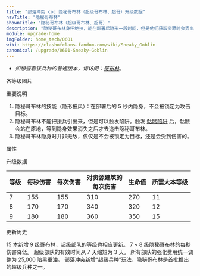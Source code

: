 ```yaml
---
title: "部落冲突 coc 隐秘哥布林（超级哥布林、超哥）升级数据"
navTitle: "隐秘哥布林"
shownTitle: "隐秘哥布林（超级哥布林、超哥）"
description: "隐秘哥布林身怀绝技，能在部署后隐形一段时间，但是他们获取资源时会弄出巨大的响动，很容易暴露行踪。"
module: upgrade-home
imgFolder: home_tech/0601
wiki: https://clashofclans.fandom.com/wiki/Sneaky_Goblin
canonical: /upgrade/0601-Sneaky-Goblin
---
```


- *如想查看该兵种的普通版本，请访问：[哥布林](/upgrade/0003-Goblin)。*

<UnitInfo :folder="$frontmatter.imgFolder" imgSrc="Sneaky_Goblin_info.png" :imgAlt="$frontmatter.navTitle" :description="$frontmatter.description" />

<SmallTitle>各等级图片</SmallTitle>

<Panel>
    <UnitImgGroup :folder="$frontmatter.imgFolder">
        <UnitImg imgTitle="所有等级" imgSrc="Sneaky_Goblin7.png" />
    </UnitImgGroup>
</Panel>

<SmallTitle>重要说明</SmallTitle>

1. 隐秘哥布林的技能（隐形披风）：在部署后的 5 秒内隐身，不会被锁定为攻击目标。
2. 隐秘哥布林不能把援兵引出来，但是可以触发陷阱。触发 [骷髅陷阱](/upgrade/0385-Skeleton-Trap) 后，骷髅会站在原地，等到隐身效果消失之后才去追击隐秘哥布林。
3. 隐秘哥布林隐身时并非无敌，仅仅是不会被锁定为目标，还是会受到伤害的。

<SmallTitle>属性</SmallTitle>

<UnitProperties>
    <UnitProperty pKey="攻击偏好" pValue="资源建筑 (2 倍伤害)" />
    <UnitProperty pKey="伤害类型" pValue="单体伤害" />
    <UnitProperty pKey="攻击的目标" pValue="仅地面目标" />
    <UnitProperty pKey="占据人口" pValue="3" />
    <UnitProperty pKey="移动速度" pValue="4 格/秒" />
    <UnitProperty pKey="攻击速度" pValue="1 秒/次" />
    <UnitProperty pKey="攻击距离" pValue="0.4 格" />
    <UnitProperty pKey="最低哥布林等级" pValue="7" />
    <UnitProperty pKey="最低大本等级" pValue="11" />
    <UnitProperty pKey="强化费用" pValue="2.5 万黑油" />
    <UnitProperty pKey="强化有效期" pValue="3 天" />
    <UnitProperty pKey="训练时间" pValue="21" :isTrainingTime="true" />
</UnitProperties>

<SmallTitle>升级数据</SmallTitle>

<UnitTable>

| 等级 |  每秒伤害 | 每次伤害 |对资源建筑的<br>每次伤害| 生命值 |所需大本等级|
| ---- |   ----   |   ----  |          ----        |  ---- |    ----   |
|   7  |    155   |   155   |          310         |   270 |     11    |
|   8  |    170   |   170   |          340         |   320 |     12    |
|   9  |    180   |   180   |          360         |   350 |     15    |
</UnitTable>

<SmallTitle>更新历史</SmallTitle>

<Timeline>
    <TimelineItem date="2023/06/12">
        <TimelineRow>15 本新增 9 级哥布林，超级部队的等级也相应更新。</TimelineRow>
    </TimelineItem>
    <TimelineItem date="2022/06/27">
        <TimelineRow>7 ~ 8 级隐秘哥布林的每秒伤害降低。</TimelineRow>
    </TimelineItem>
    <TimelineItem date="2020/12/07">
        <TimelineRow>超级部队的有效时间从 7 天缩短为 3 天。</TimelineRow>
        <TimelineRow>所有部队的强化费用统一调整为 25,000 暗黑重油。</TimelineRow>
    </TimelineItem>
    <TimelineItem date="2020/03/30">
        <TimelineRow>部落冲突新增“超级兵种”玩法，隐秘哥布林是首批推出的超级兵种之一。</TimelineRow>
    </TimelineItem>
    <TimelineItem :historyBottom="true" />
</Timeline>